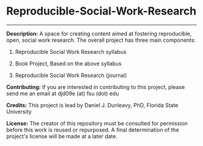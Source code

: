 # Reproducible-Social-Work-Research
-----

**Description:** A space for creating content aimed at fostering reproducible, open, social work research. The overall project has three main components:

  1. Reproducible Social Work Research syllabus
  
  2. Book Project, Based on the above syllabus
  
  3. Reproducible Social Work Research (journal)

**Contributing:** If you are interested in contributing to this project, please send me an email at djd09e (at) fsu (dot) edu

**Credits:** This project is lead by Daniel J. Dunleavy, PhD, Florida State University

**License:** The creator of this repository must be consulted for permission before this work is reused or repurposed. A final determination of the project's license will be made at a later date.
